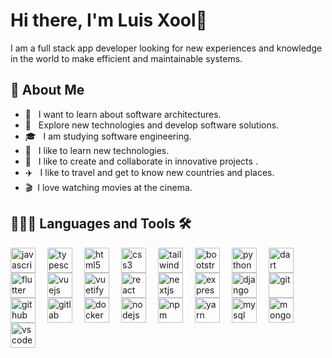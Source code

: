 # Hi there, I'm Luis Xool🐆

I am a full stack app developer looking for new experiences and knowledge in the world to make efficient and maintainable systems.

## 📖 About Me

- 🔭 &nbsp; I want to learn about software architectures.
- 🤔 &nbsp; Explore new technologies and develop software solutions.
- 🎓 &nbsp; I am studying software engineering.
- 💼 &nbsp; I like to learn new technologies.
- 🌱 &nbsp; I like to create and collaborate in innovative projects .
- ✈️ &nbsp; I like to travel and get to know new countries and places.
- 🎬&nbsp; I love watching movies at the cinema.

## 👨🏻‍💻 **Languages and Tools**  🛠 

<img align='left'  alt='javascript' style="padding-right:16px;"  height="40" src="https://cdn.jsdelivr.net/gh/devicons/devicon/icons/javascript/javascript-original.svg" />
<img align='left' alt='typescript' style="padding-right:16px;"  height="40"  src="https://cdn.jsdelivr.net/gh/devicons/devicon/icons/typescript/typescript-original.svg" />
<img align='left' alt='html5' style="padding-right:16px;"  height="40"  src="https://cdn.jsdelivr.net/gh/devicons/devicon/icons/html5/html5-original.svg" />
<img align='left' alt='css3' style="padding-right:16px;"  height="40"  src="https://cdn.jsdelivr.net/gh/devicons/devicon/icons/css3/css3-original.svg" />
<img align='left' alt='tailwindcss' style="padding-right:16px;"  height="40"  src="https://cdn.jsdelivr.net/gh/devicons/devicon/icons/tailwindcss/tailwindcss-plain.svg" />
<img align='left' alt='bootstrap' style="padding-right:16px;"  height="40"  src="https://cdn.jsdelivr.net/gh/devicons/devicon/icons/bootstrap/bootstrap-original.svg" />
<img align='left' alt='python' style="padding-right:16px;"  height="40"  src="https://cdn.jsdelivr.net/gh/devicons/devicon/icons/python/python-original.svg" />
<img align='left' alt='dart' style="padding-right:16px;"  height="40"  src="https://cdn.jsdelivr.net/gh/devicons/devicon/icons/dart/dart-original.svg" />
<img align='left' alt='flutter' style="padding-right:16px;"  height="40"  src="https://cdn.jsdelivr.net/gh/devicons/devicon/icons/flutter/flutter-original.svg" />
<img align='left' alt='vuejs' style="padding-right:16px;"  height="40"  src="https://cdn.jsdelivr.net/gh/devicons/devicon/icons/vuejs/vuejs-original.svg" />
<img align='left' alt='vuetify' style="padding-right:16px;"  height="40"  src="https://cdn.jsdelivr.net/gh/devicons/devicon/icons/vuetify/vuetify-original.svg" />
<img align='left' alt='react' style="padding-right:16px;"  height="40"  src="https://cdn.jsdelivr.net/gh/devicons/devicon/icons/react/react-original.svg" />
<img align='left' alt='nextjs' style="padding-right:16px;"  height="40"  src="https://cdn.jsdelivr.net/gh/devicons/devicon/icons/nextjs/nextjs-original.svg" />
<img align='left' alt='express' style="padding-right:16px;"  height="40"  src="https://cdn.jsdelivr.net/gh/devicons/devicon/icons/express/express-original.svg" />
<img align='left' alt='django' style="padding-right:16px;"  height="40"  src="https://cdn.jsdelivr.net/gh/devicons/devicon/icons/django/django-plain.svg" />
<img align='left' alt='git' style="padding-right:16px;"  height="40"  src="https://cdn.jsdelivr.net/gh/devicons/devicon/icons/git/git-original.svg" />
<img align='left' alt='github' style="padding-right:16px;"  height="40"  src="https://cdn.jsdelivr.net/gh/devicons/devicon/icons/github/github-original.svg" />
<img align='left' alt='gitlab' style="padding-right:16px;"  height="40"  src="https://cdn.jsdelivr.net/gh/devicons/devicon/icons/gitlab/gitlab-original.svg" />
<img align='left' alt='docker' style="padding-right:16px;"  height="40"  src="https://cdn.jsdelivr.net/gh/devicons/devicon/icons/docker/docker-original-wordmark.svg" />
<img align='left' alt='nodejs' style="padding-right:16px;"  height="40"  src="https://cdn.jsdelivr.net/gh/devicons/devicon/icons/nodejs/nodejs-original.svg" />
<img align='left' alt='npm' style="padding-right:16px;"  height="40"  src="https://cdn.jsdelivr.net/gh/devicons/devicon/icons/npm/npm-original-wordmark.svg" />
<img align='left' alt='yarn' style="padding-right:16px;"  height="40"  src="https://cdn.jsdelivr.net/gh/devicons/devicon/icons/yarn/yarn-original.svg" />
<img align='left' alt='mysql' style="padding-right:16px;"  height="40"  src="https://cdn.jsdelivr.net/gh/devicons/devicon/icons/mysql/mysql-original-wordmark.svg" />
<img align='left' alt='mongodb' style="padding-right:16px;"  height="40"  src="https://cdn.jsdelivr.net/gh/devicons/devicon/icons/mongodb/mongodb-original-wordmark.svg" />
<img alt='vscode' style="padding-right:16px;"  height="40"  src="https://cdn.jsdelivr.net/gh/devicons/devicon/icons/vscode/vscode-original.svg" />
